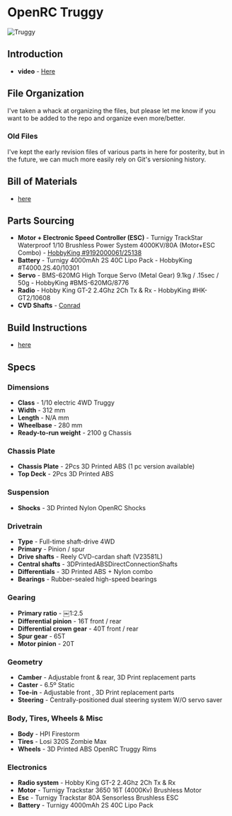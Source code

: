 # OpenRC Truggy

![Truggy](https://raw.github.com/bryancostanich/OpenRC/master/Truggy/Renderings/OpenRC%20Truggy%201_Small.jpg)

## Introduction
 * **video** - [Here](http://www.youtube.com/watch?v=dElz53EsmtM)
 
## File Organization
I've taken a whack at organizing the files, but please let me know if you want to be added to the repo and organize even more/better.

### Old Files
I've kept the early revision files of various parts in here for posterity, but in the future, we can much more easily rely on Git's versioning history.
 
## Bill of Materials
 * [here](https://github.com/bryancostanich/OpenRC/raw/master/Truggy/OpenRC%20Truggy%20BOM%20-%202013-12-28.pdf)
 
## Parts Sourcing
 * **Motor + Electronic Speed Controller (ESC)** - Turnigy TrackStar Waterproof 1/10 Brushless Power System 4000KV/80A (Motor+ESC Combo) - [HobbyKing #9192000061/25138](http://www.hobbyking.com/hobbyking/store/uh_viewItem.asp?idProduct=25138)
 * **Battery** - Turnigy 4000mAh 2S 40C Lipo Pack - HobbyKing #T4000.2S.40/10301 
 * **Servo** - BMS-620MG High Torque Servo (Metal Gear) 9.1kg / .15sec / 50g - HobbyKing #BMS-620MG/8776
 * **Radio** - Hobby King GT-2 2.4Ghz 2Ch Tx & Rx - HobbyKing #HK-GT2/10608
 * **CVD Shafts** - [Conrad](http://www.conrad.com/ce/en/product/231121/)

## Build Instructions
 * [here](https://github.com/bryancostanich/OpenRC/blob/master/Truggy/BuildInstructions.md)

## Specs
### Dimensions * **Class** - 1/10 electric 4WD Truggy * **Width** - 312 mm * **Length** - N/A mm * **Wheelbase** - 280 mm
 * **Ready-to-run weight** - 2100 g Chassis

### Chassis Plate * **Chassis Plate** - 2Pcs 3D Printed ABS (1 pc version available) * **Top Deck** - 2Pcs 3D Printed ABS### Suspension * **Shocks** - 3D Printed Nylon OpenRC Shocks
### Drivetrain* **Type** - Full-time shaft-drive 4WD* **Primary** - Pinion / spur
* **Drive shafts** - Reely CVD-cardan shaft (V23581L)* **Central shafts** - 3DPrintedABSDirectConnectionShafts
* **Differentials** - 3D Printed ABS + Nylon combo
* **Bearings** - Rubber-sealed high-speed bearings

### Gearing * **Primary ratio** - ￼1:2.5
 * **Differential pinion** - 16T front / rear
 * **Differential crown gear** - 40T front / rear
 * **Spur gear** - 65T
 * **Motor pinion** - 20T
 
### Geometry * **Camber** - Adjustable front & rear, 3D Print replacement parts * **Caster** - 6.5º Static
 * **Toe-in** - Adjustable front , 3D Print replacement parts
 * **Steering** - Centrally-positioned dual steering system W/O servo saver
 
### Body, Tires, Wheels & Misc
 * **Body** - HPI Firestorm
 * **Tires** - Losi 320S Zombie Max
 * **Wheels** - 3D Printed ABS OpenRC Truggy Rims 
### Electronics 
 * **Radio system** - Hobby King GT-2 2.4Ghz 2Ch Tx & Rx
 * **Motor** - Turnigy Trackstar 3650 16T (4000Kv) Brushless Motor * **Esc** - Turnigy Trackstar 80A Sensorless Brushless ESC * **Battery** - Turnigy 4000mAh 2S 40C Lipo Pack